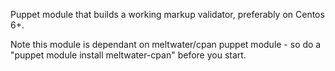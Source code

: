 Puppet module that builds a working markup validator, preferably on Centos 6+.

Note this module is dependant on meltwater/cpan puppet module - so do a "puppet module install meltwater-cpan" before you start.
